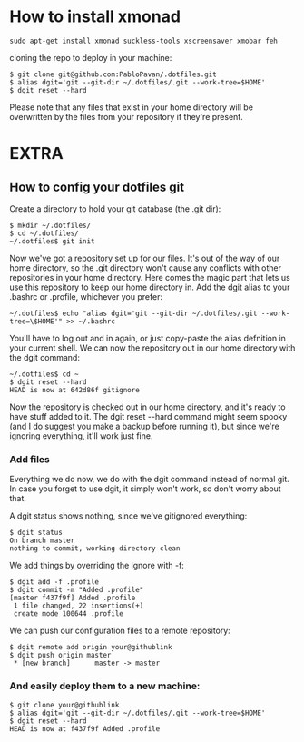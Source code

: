 # How to install xmonad

```shell
sudo apt-get install xmonad suckless-tools xscreensaver xmobar feh
```
cloning the repo to deploy in your machine:
```shell
$ git clone git@github.com:PabloPavan/.dotfiles.git
$ alias dgit='git --git-dir ~/.dotfiles/.git --work-tree=$HOME'
$ dgit reset --hard
``` 
Please note that any files that exist in your home directory will be overwritten by the files from your repository if they're present.

# EXTRA
## How to config your dotfiles git

Create a directory to hold your git database (the .git dir):

```shell
$ mkdir ~/.dotfiles/
$ cd ~/.dotfiles/
~/.dotfiles$ git init
``` 

Now we've got a repository set up for our files. It's out of the way of our home directory, so the .git directory won't cause any conflicts with other repositories in your home directory. Here comes the magic part that lets us use this repository to keep our home directory in. Add the dgit alias to your .bashrc or .profile, whichever you prefer:

```shell
~/.dotfiles$ echo "alias dgit='git --git-dir ~/.dotfiles/.git --work-tree=\$HOME'" >> ~/.bashrc
``` 
​You'll have to log out and in again, or just copy-paste the alias defnition in your current shell. We can now the repository out in our home directory with the dgit command:

```shell
~/.dotfiles$ cd ~
$ dgit reset --hard
HEAD is now at 642d86f gitignore
``` 
Now the repository is checked out in our home directory, and it's ready to have stuff added to it. The dgit reset --hard command might seem spooky (and I do suggest you make a backup before running it), but since we're ignoring everything, it'll work just fine.

### Add files
Everything we do now, we do with the dgit command instead of normal git. In case you forget to use dgit, it simply won't work, so don't worry about that.

A dgit status shows nothing, since we've gitignored everything:
```shell
$ dgit status
On branch master
nothing to commit, working directory clean
```
We add things by overriding the ignore with -f:
```shell
$ dgit add -f .profile 
$ dgit commit -m "Added .profile"
[master f437f9f] Added .profile
 1 file changed, 22 insertions(+)
 create mode 100644 .profile
 ```
We can push our configuration files to a remote repository:
```shell
$ dgit remote add origin your@githublink
$ dgit push origin master
 * [new branch]      master -> master
 ```
 ### And easily deploy them to a new machine:
 
```shell
$ git clone your@githublink
$ alias dgit='git --git-dir ~/.dotfiles/.git --work-tree=$HOME'
$ dgit reset --hard
HEAD is now at f437f9f Added .profile
``` 
 

